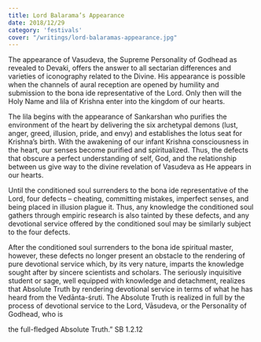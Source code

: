 ```yaml
---
title: Lord Balarama’s Appearance
date: 2018/12/29
category: 'festivals'
cover: "/writings/lord-balaramas-appearance.jpg"
---
```


The appearance of Vasudeva, the Supreme Personality of Godhead as revealed to Devaki, offers the answer to all sectarian differences and varieties of iconography related to the Divine. His appearance is possible when the channels of aural reception are opened by humility and submission to the bona ide representative of the Lord. Only then will the Holy Name and lila of Krishna enter into the kingdom of our hearts.

The lila begins with the appearance of Sankarshan who purifies the environment of the heart by delivering the six archetypal demons (lust, anger, greed, illusion, pride, and envy) and establishes the lotus seat for Krishna’s birth. With the awakening of our infant Krishna consciousness in the heart, our senses become purified and spiritualized. Thus, the defects that obscure a perfect understanding of self, God, and the relationship between us give way to the divine revelation of Vasudeva as He appears in our hearts.

Until the conditioned soul surrenders to the bona ide representative of the Lord, four defects – cheating, committing mistakes, imperfect senses, and being placed in illusion plague it. Thus, any knowledge the conditioned soul gathers through empiric research is also tainted by these defects, and any devotional service offered by the conditioned soul may be similarly subject to the four defects.

After the conditioned soul surrenders to the bona ide spiritual master, however, these defects no longer present an obstacle to the rendering of pure devotional service which, by its very nature, imparts the knowledge sought after by sincere scientists and scholars. The seriously inquisitive student or sage, well equipped with knowledge and detachment, realizes that Absolute Truth by rendering devotional service in terms of what he has heard from the Vedānta-śruti. The Absolute Truth is realized in full by the process of devotional service to the Lord, Vāsudeva, or the Personality of Godhead, who is

the full-fledged Absolute Truth.” SB 1.2.12
